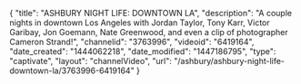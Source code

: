 {
    "title": "ASHBURY NIGHT LIFE: DOWNTOWN LA",
    "description": "A couple nights in downtown Los Angeles with Jordan Taylor, Tony Karr, Victor Garibay, Jon Goemann, Nate Greenwood, and even a clip of photographer Cameron Strand!",
    "channelid": "3763996",
    "videoid": "6419164",
    "date_created": "1444062218",
    "date_modified": "1447186795",
    "type": "captivate",
    "layout": "channelVideo",
    "url": "\/ashbury\/ashbury-night-life-downtown-la\/3763996-6419164"
}